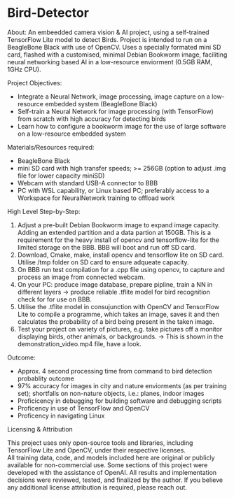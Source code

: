 # Bird-Detector

About:
An embeedded camera vision & AI project, using a self-trained TensorFlow Lite model to detect Birds. Project is intended to run on a BeagleBone Black with use of OpenCV. Uses a specially formated mini SD card, flashed with a customised, minimal Debian Bookworm image, faciliting neural networking based AI in a low-resource enviorment (0.5GB RAM, 1GHz CPU).

Project Objectives:
- Integrate a Neural Network, image processing, image capture on a low-resource embedded system (BeagleBone Black)
- Self-train a Neural Network for image processing (with TensorFlow) from scratch with high accuracy for detecting birds
- Learn how to configure a bookworm image for the use of large software on a low-resource embedded system


Materials/Resources required:
- BeagleBone Black
- mini SD card with high transfer speeds; >= 256GB (option to adjust .img file for lower capacity miniSD)
- Webcam with standard USB-A connector to BBB
- PC with WSL capability, or Linux based PC; preferably access to a Workspace for NeuralNetwork training to offload work

High Level Step-by-Step:

1. Adjust a pre-built Debian Bookworm image to expand image capacity. Adding an extended partition and a data partion at 150GB. This is a requirement for the heavy install of opencv and tensorflow-lite for the limited storage on the BBB. BBB will boot and run off SD card.
2. Download, Cmake, make, install opencv and tensorflow lite on SD card. Utilise /tmp folder on SD card to ensure adqueate capacity.
3. On BBB run test compilation for a .cpp file using opencv, to capture and process an image from connected webcam. 
4. On your PC: produce image database, prepare pipline, train a NN in different layers -> produce reliable .tflite model for bird recognition check for for use on BBB.
5. Utilise the .tflite model in consujunction with OpenCV and TensorFlow Lite to compile a programme, which takes an image, saves it and then calculates the probability of a bird being present in the taken image.
6. Test your project on variety of pictures, e.g. take pictures off a monitor displaying birds, other animals, or backgrounds. -> This is shown in the demonstration_video.mp4 file, have a look.

Outcome:
- Approx. 4 second processing time from command to bird detection probablity outcome
- 97% accuracy for images in city and nature enviorments (as per training set); shortfalls on non-nature objects, i.e.: planes, indoor images
- Proficicency in debugging for building software and debugging scripts
- Proficency in use of TensorFlow and OpenCV
- Proficency in navigating Linux

Licensing & Attribution

This project uses only open-source tools and libraries, including TensorFlow Lite and OpenCV, under their respective licenses.  
All training data, code, and models included here are original or publicly available for non-commercial use.
Some sections of this project were developed with the assistance of OpenAI. All results and implementation decisions were reviewed, tested, and finalized by the author.
If you believe any additional license attribution is required, please reach out.

